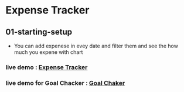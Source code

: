 #  Expense Tracker 

## 01-starting-setup

- You can add expenese in evey date and filter them and see the how much you expene with chart  

### live demo :  [Expense Tracker ](https://expense-tracker-git-master2-alishakiba1.vercel.app "The best Expense Traker you find")

### live demo for  Goal Chacker : [Goal Chaker](https://expense-tracker-8jgy05yjt-alishakiba1.vercel.app/)

